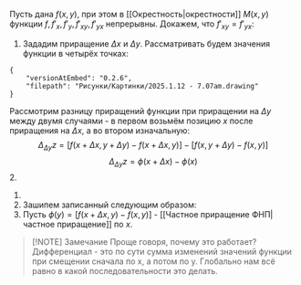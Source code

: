 Пусть дана $f(x,y)$, при этом в [[Окрестность|окрестности]] $M(x,y)$ функции $f, f'_x,f'_y, f'_{xy}, f'_{yx}$ непрерывны. Докажем, что $f'_{xy} = f'_{yx}$:
1. Зададим приращение $\Delta x$ и $\Delta y$. Рассматривать будем значения функции в четырёх точках:
```handdrawn-ink
{
	"versionAtEmbed": "0.2.6",
	"filepath": "Рисунки/Картинки/2025.1.12 - 7.07am.drawing"
}
```

   Рассмотрим разницу приращений функции при приращении на $\Delta y$ между двумя случаями - в первом возьмём позицию $x$ после приращения на $\Delta x$, а во втором изначальную:$$\Delta_{\Delta y}z = [f(x+\Delta x, y + \Delta y) - f(x+\Delta x,y)]-[f(x, y+ \Delta y) - f(x,y)]$$$$\Delta_{\Delta y}z = \phi(x+\Delta x)-\phi(x)$$
2. 




1. 
2. Зашипем  записанный следующим образом: 
3. Пусть $\phi(y) = [f(x+\Delta x, y) - f(x,y)]$ - [[Частное приращение ФНП|частное приращение]] по $x$.

> [!NOTE] Замечание
> Проще говоря, почему это работает? Дифференциал - это по сути сумма изменений значений функции при смещении сначала по x, а потом по y. Глобально нам всё равно в какой последовательности это делать.
